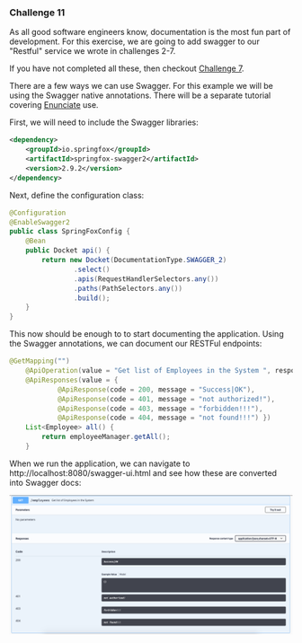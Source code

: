 ### Challenge 11

As all good software engineers know, documentation is the most fun part of development.
For this exercise, we are going to add swagger to our "Restful" service we wrote in challenges
2-7.

If you have not completed all these, then checkout [Challenge 7](https://github.com/fat-potato-uk/rest-demo-2f.git).

There are a few ways we can use Swagger. For this example we will be using the Swagger
native annotations. There will be a separate tutorial covering [Enunciate](https://github.com/stoicflame/enunciate) 
use.

First, we will need to include the Swagger libraries: 

```xml
<dependency>
    <groupId>io.springfox</groupId>
    <artifactId>springfox-swagger2</artifactId>
    <version>2.9.2</version>
</dependency>
```


Next, define the configuration class:

```java
@Configuration
@EnableSwagger2
public class SpringFoxConfig {
    @Bean
    public Docket api() {
        return new Docket(DocumentationType.SWAGGER_2)
                .select()
                .apis(RequestHandlerSelectors.any())
                .paths(PathSelectors.any())
                .build();
    }
}
```

This now should be enough to to start documenting the application. Using the Swagger annotations, we can document
our RESTFul endpoints:

```java
@GetMapping("")
    @ApiOperation(value = "Get list of Employees in the System ", response = Iterable.class, tags = "employees")
    @ApiResponses(value = {
            @ApiResponse(code = 200, message = "Success|OK"),
            @ApiResponse(code = 401, message = "not authorized!"),
            @ApiResponse(code = 403, message = "forbidden!!!"),
            @ApiResponse(code = 404, message = "not found!!!") })
    List<Employee> all() {
        return employeeManager.getAll();
    }
```

When we run the application, we can navigate to http://localhost:8080/swagger-ui.html and see how these are converted into
Swagger docs:

![Swagger](swagger.png?raw=true "Swagger")

